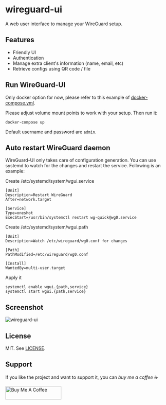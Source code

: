 # wireguard-ui
A web user interface to manage your WireGuard setup.

## Features
- Friendly UI
- Authentication
- Manage extra client's information (name, email, etc)
- Retrieve configs using QR code / file

## Run WireGuard-UI
Only docker option for now, please refer to this example of [docker-compose.yml](https://github.com/ngoduykhanh/wireguard-ui/blob/master/docker-compose.yaml).

Please adjust volume mount points to work with your setup. Then run it:

```
docker-compose up
```

Default username and password are `admin`.

## Auto restart WireGuard daemon
WireGuard-UI only takes care of configuration generation. You can use systemd to watch for the changes and restart the service. Following is an example:

Create /etc/systemd/system/wgui.service

```
[Unit]
Description=Restart WireGuard
After=network.target

[Service]
Type=oneshot
ExecStart=/usr/bin/systemctl restart wg-quick@wg0.service
```

Create /etc/systemd/system/wgui.path

```
[Unit]
Description=Watch /etc/wireguard/wg0.conf for changes

[Path]
PathModified=/etc/wireguard/wg0.conf

[Install]
WantedBy=multi-user.target
```

Apply it
```
systemctl enable wgui.{path,service}
systemctl start wgui.{path,service}
```

## Screenshot

![wireguard-ui](https://user-images.githubusercontent.com/6447444/80270680-76adf980-86e4-11ea-8ca1-9237f0dfa249.png)

## License
MIT. See [LICENSE](https://github.com/ngoduykhanh/wireguard-ui/blob/master/LICENSE).

## Support
If you like the project and want to support it, you can *buy me a coffee* ☕

<a href="https://www.buymeacoffee.com/khanhngo" target="_blank"><img src="https://cdn.buymeacoffee.com/buttons/default-orange.png" alt="Buy Me A Coffee" height="41" width="174"></a>
